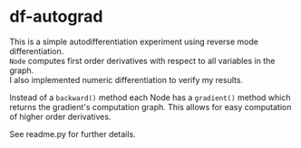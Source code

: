 # df-autograd
This is a simple autodifferentiation experiment using reverse mode differentiation.  
`Node` computes first order derivatives with respect to all variables in the graph.  
I also implemented numeric differentiation to verify my results.  

Instead of a `backward()` method each Node has a `gradient()` method which returns the gradient's computation graph. This allows for easy computation of higher order derivatives.  

See readme.py for further details. 

